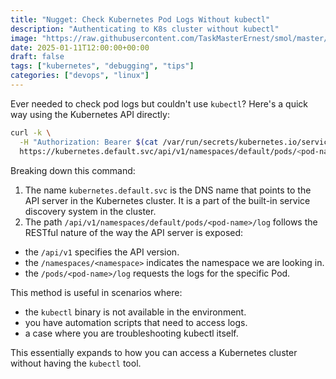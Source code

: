 ```yaml
---
title: "Nugget: Check Kubernetes Pod Logs Without kubectl"
description: "Authenticating to K8s cluster without kubectl"
image: "https://raw.githubusercontent.com/TaskMasterErnest/smol/master/images/tskmstr.jpg"
date: 2025-01-11T12:00:00+00:00
draft: false
tags: ["kubernetes", "debugging", "tips"]
categories: ["devops", "linux"]
---
```


Ever needed to check pod logs but couldn't use `kubectl`? Here's a quick way using the Kubernetes API directly:

```bash
curl -k \
  -H "Authorization: Bearer $(cat /var/run/secrets/kubernetes.io/serviceaccount/token)" \
  https://kubernetes.default.svc/api/v1/namespaces/default/pods/<pod-name>/log
```

Breaking down this command:
1. The name `kubernetes.default.svc` is the DNS name that points to the API server in the Kubernetes cluster. It is a part of the built-in service discovery system in the cluster.
2. The path `/api/v1/namespaces/default/pods/<pod-name>/log` follows the RESTful nature of the way the API server is exposed:
- the `/api/v1` specifies the API version.
- the `/namespaces/<namespace>` indicates the namespace we are looking in.
- the `/pods/<pod-name>/log` requests the logs for the specific Pod.

This method is useful in scenarios where:
- the `kubectl` binary is not available in the environment.
- you have automation scripts that need to access logs.
- a case where you are troubleshooting kubectl itself.

This essentially expands to how you can access a Kubernetes cluster without having the `kubectl` tool.